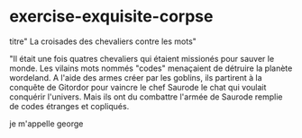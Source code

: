 # exercise-exquisite-corpse
titre" La croisades des chevaliers contre les mots"

"Il était une fois quatres chevaliers qui étaient missionés pour sauver le monde. Les vilains mots nommés "codes" menaçaient de détruire la planète wordeland. A l'aide des armes créer par les goblins, ils partirent à la conquête de Gitordor pour vaincre le chef Saurode le chat qui voulait conquérir l'univers. Mais ils ont du combattre l'armée de Saurode remplie de codes étranges et copliqués.

je m'appelle george
